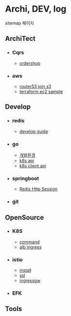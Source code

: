 # Archi, DEV, log
sitemap 페이지

## ArchiTect
- ### Cqrs
    - [ordershop](architect/cqrs/redislabs_odershop.md)
- ### aws
    - [router53 join s3](architect/aws/s3_router53.md)
    - [terraform ec2 sample](https://github.com/anisia20/terraform-sample)


## Develop
- ### redis
    - [develop guide](develop/redis/devguide.md)
- ### go
    - [개발환경](develop/go/setting.md)
    - [k8s api](develop/go/k8sapi.md)
    - [k8s client api](develop/go/k8sclientrestapi.md)
- ### springboot
    - [Redis Http Session](develop/springboot/redishttpsession.md)
- ### git


## OpenSource
- ### K8S
    - [command](opensource/k8s/command.md)
    - [alb ingress](opensource/k8s/ingress.md)

- ### istio
    - [install](opensource/istio/install.md)  
    - [ssl](opensource/istio/ssl.md) 
    - [ingressgw](opensource/istio/ingressgw.md) 
     
- ### EFK


## Tools
